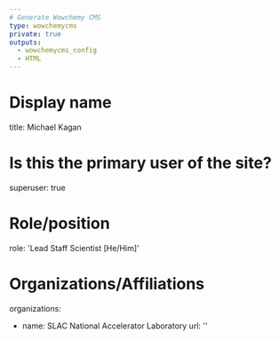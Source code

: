 ```yaml
---
# Generate Wowchemy CMS
type: wowchemycms
private: true
outputs:
  - wowchemycms_config
  - HTML
---
```

# Display name
title: Michael Kagan

# Is this the primary user of the site?
superuser: true

# Role/position
role: 'Lead Staff Scientist [He/Him]'

# Organizations/Affiliations
organizations:
  - name: SLAC National Accelerator Laboratory
    url: ''
